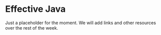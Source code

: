 # Effective Java

Just a placeholder for the moment. We will add links and other resources over the rest of the week.